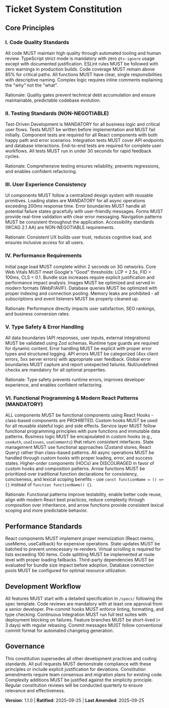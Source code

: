 <!--
Sync Impact Report:
Version: 1.0.0 (Initial constitution creation)
Added principles:
- I. Code Quality Standards (NEW)
- II. Testing Standards (NEW)
- III. User Experience Consistency (NEW)
- IV. Performance Requirements (NEW)
- V. Type Safety & Error Handling (NEW)
Added sections:
- Performance Standards (NEW)
- Development Workflow (NEW)
Templates status:
✅ plan-template.md - Constitution Check section will be populated with these principles
⚠ spec-template.md - Requires validation for alignment with quality standards
⚠ tasks-template.md - Should reflect principle-driven task categorization
⚠ agent-file-template.md - Should reference these standards for development guidance
-->

# Ticket System Constitution

## Core Principles

### I. Code Quality Standards

All code MUST maintain high quality through automated tooling and human review. TypeScript strict mode is mandatory with zero `@ts-ignore` usage except with documented justification. ESLint rules MUST be followed with zero warnings in production builds. Code coverage MUST remain above 85% for critical paths. All functions MUST have clear, single responsibilities with descriptive naming. Complex logic requires inline comments explaining the "why" not the "what".

Rationale: Quality gates prevent technical debt accumulation and ensure maintainable, predictable codebase evolution.

### II. Testing Standards (NON-NEGOTIABLE)

Test-Driven Development is MANDATORY for all business logic and critical user flows. Tests MUST be written before implementation and MUST fail initially. Component tests are required for all React components with both happy path and error scenarios. Integration tests MUST cover API endpoints and database interactions. End-to-end tests are required for complete user workflows. All tests MUST run in under 30 seconds for rapid feedback cycles.

Rationale: Comprehensive testing ensures reliability, prevents regressions, and enables confident refactoring.

### III. User Experience Consistency

UI components MUST follow a centralized design system with reusable primitives. Loading states are MANDATORY for all async operations exceeding 200ms response time. Error boundaries MUST handle all potential failure states gracefully with user-friendly messages. Forms MUST provide real-time validation with clear error messaging. Navigation patterns MUST be consistent throughout the application. Accessibility standards (WCAG 2.1 AA) are NON-NEGOTIABLE requirements.

Rationale: Consistent UX builds user trust, reduces cognitive load, and ensures inclusive access for all users.

### IV. Performance Requirements

Initial page load MUST complete within 2 seconds on 3G networks. Core Web Vitals MUST meet Google's "Good" thresholds: LCP < 2.5s, FID < 100ms, CLS < 0.1. Bundle size increases require explicit justification and performance impact analysis. Images MUST be optimized and served in modern formats (WebP/AVIF). Database queries MUST be optimized with proper indexing and connection pooling. Memory leaks are prohibited - all subscriptions and event listeners MUST be properly cleaned up.

Rationale: Performance directly impacts user satisfaction, SEO rankings, and business conversion rates.

### V. Type Safety & Error Handling

All data boundaries (API responses, user inputs, external integrations) MUST be validated using Zod schemas. Runtime type guards are required for dynamic content. Error handling MUST be explicit with proper error types and structured logging. API errors MUST be categorized (4xx client errors, 5xx server errors) with appropriate user feedback. Global error boundaries MUST capture and report unexpected failures. Null/undefined checks are mandatory for all optional properties.

Rationale: Type safety prevents runtime errors, improves developer experience, and enables confident refactoring.

### VI. Functional Programming & Modern React Patterns (MANDATORY)

ALL components MUST be functional components using React Hooks - class-based components are PROHIBITED. Custom hooks MUST be used for all reusable stateful logic and side effects. Service layer MUST follow functional programming principles with pure functions and immutable data patterns. Business logic MUST be encapsulated in custom hooks (e.g., `useAuth`, `useIssues`, `useComments`) that return consistent interfaces. State management MUST use functional approaches (Zustand stores, React Query) rather than class-based patterns. All async operations MUST be handled through custom hooks with proper loading, error, and success states. Higher-order components (HOCs) are DISCOURAGED in favor of custom hooks and composition patterns. Arrow functions MUST be prioritized over traditional function declarations for consistency, conciseness, and lexical scoping benefits - use `const functionName = () => {}` instead of `function functionName() {}`.

Rationale: Functional patterns improve testability, enable better code reuse, align with modern React best practices, reduce complexity through composition over inheritance, and arrow functions provide consistent lexical scoping and more predictable behavior.

## Performance Standards

React components MUST implement proper memoization (React.memo, useMemo, useCallback) for expensive operations. State updates MUST be batched to prevent unnecessary re-renders. Virtual scrolling is required for lists exceeding 100 items. Code splitting MUST be implemented at route level with proper loading fallbacks. Third-party dependencies MUST be evaluated for bundle size impact before adoption. Database connection pools MUST be configured for optimal resource utilization.

## Development Workflow

All features MUST start with a detailed specification in `/specs/` following the spec template. Code reviews are mandatory with at least one approval from a senior developer. Pre-commit hooks MUST enforce linting, formatting, and type checking. Continuous Integration MUST run full test suites with deployment blocking on failures. Feature branches MUST be short-lived (< 3 days) with regular rebasing. Commit messages MUST follow conventional commit format for automated changelog generation.

## Governance

This constitution supersedes all other development practices and coding standards. All pull requests MUST demonstrate compliance with these principles or include explicit justification for deviations. Constitution amendments require team consensus and migration plans for existing code. Complexity additions MUST be justified against the simplicity principle. Regular constitution reviews will be conducted quarterly to ensure relevance and effectiveness.

**Version**: 1.1.0 | **Ratified**: 2025-09-25 | **Last Amended**: 2025-09-25
